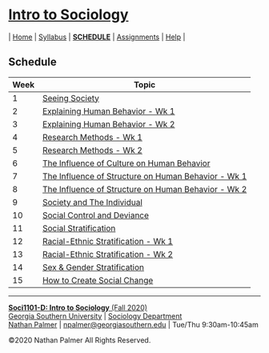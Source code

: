 # [Intro to Sociology](https://ishimby.github.io/Soc101/)

| [Home](https://ishimby.github.io/Soc101/) | [Syllabus](https://ishimby.github.io/Soc101/syllabus.html) | [**SCHEDULE**](https://ishimby.github.io/Soc101/schedule.html) | [Assignments](https://ishimby.github.io/Soc101/assignments.html) | [Help](https://ishimby.github.io/Soc101/help.html) |

## Schedule

| Week | Topic |
| ----- | ----- |
| 1 | [Seeing Society](https://ishimby.github.io/Soc101/1_overview.html) |
| 2 | [Explaining Human Behavior - Wk 1](https://ishimby.github.io/Soc101/2_1_overview.html) |
| 3 | [Explaining Human Behavior - Wk 2](https://ishimby.github.io/Soc101/2_2_overview.html) |
| 4 | [Research Methods - Wk 1](https://ishimby.github.io/Soc101/3_1_overview.html) |
| 5 | [Research Methods - Wk 2](https://ishimby.github.io/Soc101/3_2_overview.html) |
| 6 | [The Influence of Culture on Human Behavior](https://ishimby.github.io/Soc101/4_overview.html) |
| 7 | [The Influence of Structure on Human Behavior - Wk 1](https://ishimby.github.io/Soc101/5_1_overview.html) |
| 8 | [The Influence of Structure on Human Behavior - Wk 2](https://ishimby.github.io/Soc101/5_2_overview.html) |
| 9 | [Society and The Individual](https://ishimby.github.io/Soc101/6_overview.html) |
| 10 | [Social Control and Deviance](https://ishimby.github.io/Soc101/7_overview.html) |
| 11 | [Social Stratification](https://ishimby.github.io/Soc101/8_overview.html) |
| 12 | [Racial-Ethnic Stratification - Wk 1](https://ishimby.github.io/Soc101/9_1_overview.html) |
| 13 | [Racial-Ethnic Stratification - Wk 2](https://ishimby.github.io/Soc101/9_2_overview.html) |
| 14 | [Sex & Gender Stratification](https://ishimby.github.io/Soc101/10_overview.html) |
| 15 | [How to Create Social Change](https://ishimby.github.io/Soc101/11_overview.html) |


---

[**Soci1101-D: Intro to Sociology** (Fall 2020)](https://ishimby.github.io/Soc101/)  
[Georgia Southern University](https://www.georgiasouthern.edu/) | [Sociology Department](https://cbss.georgiasouthern.edu/socianth/)  
[Nathan Palmer](www.natepalmer.org) | [npalmer@georgiasouthern.edu](mailto:npalmer@georgiasouthern.edu) | Tue/Thu 9:30am-10:45am 
  
©2020 Nathan Palmer All Rights Reserved.